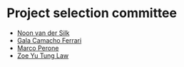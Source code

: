 # Project selection committee

- [Noon van der Silk](https://github.com/silky)
- [Gala Camacho Ferrari](https://github.com/gacafe)
- [Marco Perone](https://github.com/marcosh)
- [Zoe Yu Tung Law](https://www.linkedin.com/in/zoeytlaw/)
